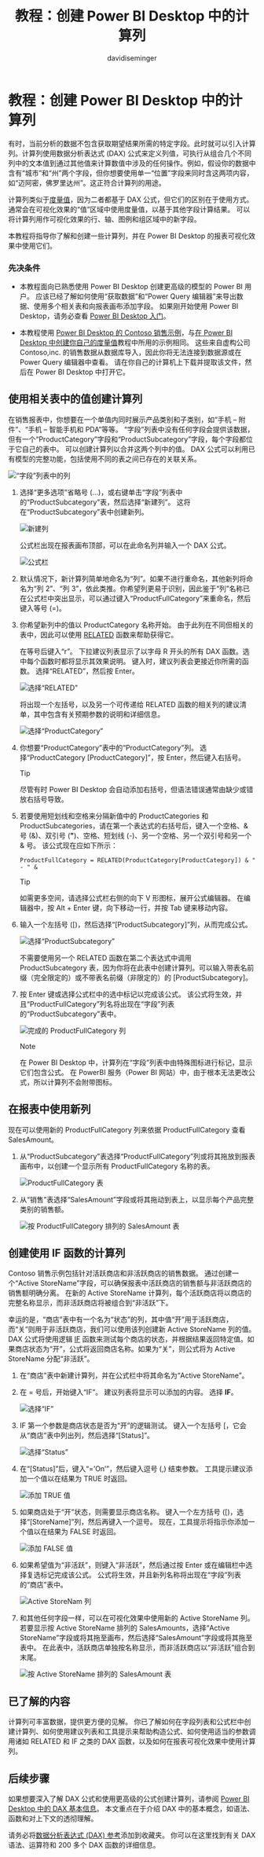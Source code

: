 ﻿---
title: 教程：创建 Power BI Desktop 中的计算列
description: 教程：创建 Power BI Desktop 中的计算列
author: davidiseminger
manager: kfile
ms.reviewer: ''
ms.service: powerbi
ms.component: powerbi-desktop
ms.topic: tutorial
ms.date: 05/21/2018
ms.author: davidi
LocalizationGroup: Learn more
ms.openlocfilehash: d8d11d3f8cf61d01fb3c81519a2b11e729b8671c
ms.sourcegitcommit: 2a7bbb1fa24a49d2278a90cb0c4be543d7267bda
ms.translationtype: HT
ms.contentlocale: zh-CN
ms.lasthandoff: 06/26/2018
ms.locfileid: "34456217"
---
# <a name="tutorial-create-calculated-columns-in-power-bi-desktop"></a>教程：创建 Power BI Desktop 中的计算列

有时，当前分析的数据不包含获取期望结果所需的特定字段。此时就可以引入计算列。计算列使用数据分析表达式 (DAX) 公式来定义列值，可执行从组合几个不同列中的文本值到通过其他值来计算数值中涉及的任何操作。例如，假设你的数据中含有“城市”和“州”两个字段，但你想要使用单一“位置”字段来同时含这两项内容，如“迈阿密，佛罗里达州”。这正符合计算列的用途。

计算列类似于[度量值](desktop-tutorial-create-measures.md)，因为二者都基于 DAX 公式，但它们的区别在于使用方式。通常会在可视化效果的“值”区域中使用度量值，以基于其他字段计算结果。 可以将计算列用作可视化效果的行、轴、图例和组区域中的新字段。

本教程将指导你了解和创建一些计算列，并在 Power BI Desktop 的报表可视化效果中使用它们。 

### <a name="prerequisites"></a>先决条件
- 本教程面向已熟悉使用 Power BI Desktop 创建更高级的模型的 Power BI 用户。 应该已经了解如何使用“获取数据”和“Power Query 编辑器”来导出数据、使用多个相关表和向报表画布添加字段。 如果刚开始使用 Power BI Desktop，请务必查看 [Power BI Desktop 入门](desktop-getting-started.md)。
  
- 本教程使用 [Power BI Desktop 的 Contoso 销售示例](http://download.microsoft.com/download/4/6/A/46AB5E74-50F6-4761-8EDB-5AE077FD603C/Contoso%20Sales%20Sample%20for%20Power%20BI%20Desktop.zip)，与[在 Power BI Desktop 中创建你自己的度量值](desktop-tutorial-create-measures.md)教程中所用的示例相同。 这些来自虚构公司 Contoso,inc. 的销售数据从数据库导入，因此你将无法连接到数据源或在 Power Query 编辑器中查看。 请在你自己的计算机上下载并提取该文件，然后在 Power BI Desktop 中打开它。

## <a name="create-a-calculated-column-with-values-from-related-tables"></a>使用相关表中的值创建计算列

在销售报表中，你想要在一个单值内同时展示产品类别和子类别，如“手机 – 附件”、“手机 – 智能手机和 PDA”等等。 “字段”列表中没有任何字段会提供该数据，但有一个“ProductCategory”字段和“ProductSubcategory”字段，每个字段都位于它自己的表中。 可以创建计算列以合并这两个列中的值。 DAX 公式可以利用已有模型的完整功能，包括使用不同的表之间已存在的关联关系。 

 ![“字段”列表中的列](media/desktop-tutorial-create-calculated-columns/create1.png)

1.  选择“更多选项”省略号 (...)，或右键单击“字段”列表中的“ProductSubcategory”表，然后选择“新建列”。 这将在“ProductSubcategory”表中创建新列。
    
    ![新建列](media/desktop-tutorial-create-calculated-columns/create2.png)
    
    公式栏出现在报表画布顶部，可以在此命名列并输入一个 DAX 公式。
    
    ![公式栏](media/desktop-tutorial-create-calculated-columns/create3.png)
    
2. 默认情况下，新计算列简单地命名为“列”。如果不进行重命名，其他新列将命名为“列 2”、“列 3”，依此类推。你希望列更易于识别，因此鉴于“列”名称已在公式栏中突出显示，可以通过键入“ProductFullCategory”来重命名，然后键入等号 (=)。
    
3.  你希望新列中的值以 ProductCategory 名称开始。 由于此列在不同但相关的表中，因此可以使用 [RELATED](https://msdn.microsoft.com/library/ee634202.aspx) 函数来帮助获得它。
    
    在等号后键入“r”。 下拉建议列表显示了以字母 R 开头的所有 DAX 函数。选中每个函数时都将显示其效果说明。 键入时，建议列表会更接近你所需的函数。 选择“RELATED”，然后按 Enter。
    
    ![选择“RELATED”](media/desktop-tutorial-create-calculated-columns/create4.png)
    
    将出现一个左括号，以及另一个可传递给 RELATED 函数的相关列的建议清单，其中包含有关预期参数的说明和详细信息。 
    
    ![选择“ProductCategory”](media/desktop-tutorial-create-calculated-columns/create5.png)
    
4.  你想要“ProductCategory”表中的“ProductCategory”列。 选择“ProductCategory [ProductCategory]”，按 Enter，然后键入右括号。
    
    > [!TIP]
    > 尽管有时 Power BI Desktop 会自动添加右括号，但语法错误通常由缺少或错放右括号导致。
    
4. 若要使用短划线和空格来分隔新值中的 ProductCategories 和 ProductSubcategories，请在第一个表达式的右括号后，键入一个空格、& 号 (&)、双引号 (**"**)、空格、短划线 (-)、另一个空格、另一个双引号和另一个 & 号。 该公式现在应如下所示：
    
    `ProductFullCategory = RELATED(ProductCategory[ProductCategory]) & " - " &`
    
    > [!TIP]
    > 如需更多空间，请选择公式栏右侧的向下 V 形图标，展开公式编辑器。 在编辑器中，按 Alt + Enter 键，向下移动一行，并按 Tab 键来移动内容。
    
5.  输入一个左括号 ([)，然后选择“[ProductSubcategory]”列，从而完成公式。 
    
    ![选择“ProductSubcategory”](media/desktop-tutorial-create-calculated-columns/create6.png)
    
    不需要使用另一个 RELATED 函数在第二个表达式中调用 ProductSubcategory 表，因为你将在此表中创建计算列。可以输入带表名前缀（完全限定的）或不带表名前缀（非限定的）的 [ProductSubcategory]。
    
6.  按 Enter 键或选择公式栏中的选中标记以完成该公式。 该公式将生效，并且“ProductFullCategory”列名将出现在“字段”列表的“ProductSubcategory”表中。  
    
    ![完成的 ProductFullCategory 列](media/desktop-tutorial-create-calculated-columns/create7.png)
    
    >[!NOTE]
    >在 Power BI Desktop 中，计算列在“字段”列表中由特殊图标进行标记，显示它们包含公式。 在 PowerBI 服务（Power BI 网站）中，由于根本无法更改公式，所以计算列不会附带图标。
    
## <a name="use-your-new-column-in-a-report"></a>在报表中使用新列

现在可以使用新的 ProductFullCategory 列来依据 ProductFullCategory 查看 SalesAmount。

1. 从“ProductSubcategory”表选择“ProductFullCategory”列或将其拖放到报表画布中，以创建一个显示所有 ProductFullCategory 名称的表。
   
   ![ProductFullCategory 表](media/desktop-tutorial-create-calculated-columns/vis1.png)
    
2. 从“销售”表选择“SalesAmount”字段或将其拖动到表上，以显示每个产品完整类别的销售额。
   
   ![按 ProductFullCategory 排列的 SalesAmount 表](media/desktop-tutorial-create-calculated-columns/vis2.png)
    
## <a name="create-a-calculated-column-that-uses-an-if-function"></a>创建使用 IF 函数的计算列

Contoso 销售示例包括针对活跃商店和非活跃商店的销售数据。 通过创建一个“Active StoreName”字段，可以确保报表中活跃商店的销售额与非活跃商店的销售额明确分离。 在新的 Active StoreName 计算列，每个活跃商店将以商店的完整名称显示，而非活跃商店将被组合到“非活跃”下。 

幸运的是，“商店”表中有一个名为“状态”的列，其中值“开”用于活跃商店，而“关”则用于非活跃商店，我们可以使用该列创建新 Active StoreName 列的值。DAX 公式将使用逻辑 [IF](https://msdn.microsoft.com/library/ee634824.aspx) 函数来测试每个商店的状态，并根据结果返回特定值。如果商店状态为“开”，公式将返回商店名称。如果为“关”，则公式将为 Active StoreName 分配“非活跃”。


1.  在“商店”表中新建计算列，并在公式栏中将其命名为“Active StoreName”。
    
2.  在 = 号后，开始键入“IF”。 建议列表将显示可以添加的内容。 选择 **IF**。
    
    ![选择“IF”](media/desktop-tutorial-create-calculated-columns/if1.png)
    
3.  IF 第一个参数是商店状态是否为“开”的逻辑测试。 键入一个左括号 [，它会从“商店”表中列出列，然后选择“[Status]”。
    
    ![选择“Status”](media/desktop-tutorial-create-calculated-columns/if2.png)
    
4.  在“[Status]”后，键入“=’On’”，然后键入逗号 (,) 结束参数。 工具提示建议添加一个值以在结果为 TRUE 时返回。
    
    ![添加 TRUE 值](media/desktop-tutorial-create-calculated-columns/if3.png)
    
5.  如果商店处于“开”状态，则需要显示商店名称。 键入一个左方括号 ([)，选择“[StoreName]”列，然后再键入一个逗号。 现在，工具提示将指示你添加一个值以在结果为 FALSE 时返回。 
    
    ![添加 FALSE 值](media/desktop-tutorial-create-calculated-columns/if4.png)
    
6.  如果希望值为“非活跃”，则键入“非活跃”，然后通过按 Enter 或在编辑栏中选择复选标记完成该公式。 公式将生效，并且新列名称将出现在“字段”列表的“商店”表中。
    
    ![Active StoreNam 列](media/desktop-tutorial-create-calculated-columns/if5.png)
    
8.  和其他任何字段一样，可以在可视化效果中使用新的 Active StoreName 列。 若要显示按 Active StoreName 排列的 SalesAmounts，选择“Active StoreName”字段或将其拖至画布，然后选择“SalesAmount”字段或将其拖至表中。 在此表中，活跃商店单独按名称显示，而非活跃商店以“非活跃”组合到末尾。  
    
    ![按 Active StoreName 排列的 SalesAmount 表](media/desktop-tutorial-create-calculated-columns/if6.png)
    
## <a name="what-youve-learned"></a>已了解的内容
计算列可丰富数据，提供更方便的见解。 你已了解如何在字段列表和公式栏中创建计算列、如何使用建议列表和工具提示来帮助构造公式、如何使用适当的参数调用诸如 RELATED 和 IF 之类的 DAX 函数，以及如何在报表可视化效果中使用计算列。

## <a name="next-steps"></a>后续步骤
如果想要深入了解 DAX 公式和使用更高级的公式创建计算列，请参阅 [Power BI Desktop 中的 DAX 基本信息](desktop-quickstart-learn-dax-basics.md)。 本文重点在于介绍 DAX 中的基本概念，如语法、函数和对上下文的透彻理解。

请务必将[数据分析表达式 (DAX) 参考](https://msdn.microsoft.com/library/gg413422.aspx)添加到收藏夹。 你可以在这里找到有关 DAX 语法、运算符和 200 多个 DAX 函数的详细信息。

